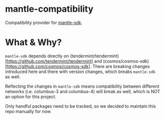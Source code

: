 # mantle-compatibility

Compatibility provider for [mantle-sdk](https://github.com/terra-money/mantle-sdk).

# What & Why?

`mantle-sdk` depends directly on (tendermint/tendermint)[https://github.com/tendermint/tendermint] and (cosmos/cosmos-sdk)[https://github.com/cosmos/cosmos-sdk]. There are breaking changes introduced here and there with version changes, which breaks `mantle-sdk` as well.

Reflecting the changes in `mantle-sdk` means compatibility between different networks (i.e. columbus-3 and columbus-4) will break as well, which is NOT an option for this project.

Only handful packages need to be tracked, so we decided to maintain this repo manually for now. 